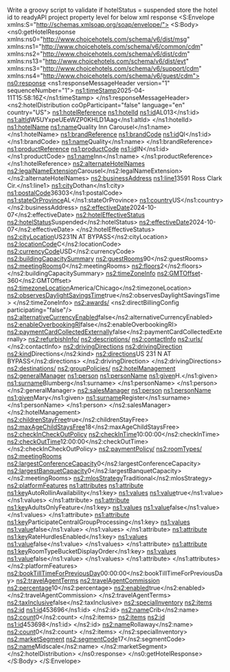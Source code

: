 Write a groovy script to validate if hotelStatus = suspended store the hotel id to readyAPI project property level for below xml response
<S:Envelope xmlns:S="http://schemas.xmlsoap.org/soap/envelope/">
   <S:Body>
      <ns0:getHotelResponse xmlns:ns0="http://www.choicehotels.com/schema/v6/dist/msg" xmlns:ns1="http://www.choicehotels.com/schema/v6/common/cdm" xmlns:ns2="http://www.choicehotels.com/schema/v6/dist/cdm" xmlns:ns13="http://www.choicehotels.com/schema/v6/dist/evt" xmlns:ns3="http://www.choicehotels.com/schema/v6/support/cdm" xmlns:ns4="http://www.choicehotels.com/schema/v6/guest/cdm">
         <ns0:response>
            <ns1:responseMessageHeader version="1" sequenceNumber="1">
               <ns1:timeStamp>2025-04-11T15:58:16Z</ns1:timeStamp>
            </ns1:responseMessageHeader>
            <ns2:hotelDistribution coOpParticipant="false" language="en" country="US">
               <ns1:hotelReference>
                  <ns1:hotelId>
                     <ns1:id>AL013</ns1:id>
                     <ns1:altId>W5UYxpeUEeWZP0KHLD1Aag</ns1:altId>
                  </ns1:hotelId>
                  <ns1:hotelName>
                     <ns1:name>Quality Inn Carousel</ns1:name>
                  </ns1:hotelName>
                  <ns1:brandReference>
                     <ns1:brandCode>
                        <ns1:id>QI</ns1:id>
                     </ns1:brandCode>
                     <ns1:name>Quality</ns1:name>
                  </ns1:brandReference>
                  <ns1:productReference>
                     <ns1:productCode>
                        <ns1:id>IN</ns1:id>
                     </ns1:productCode>
                     <ns1:name>Inn</ns1:name>
                  </ns1:productReference>
               </ns1:hotelReference>
               <ns2:alternateHotelNames>
                  <ns2:legalNameExtension>Carousel</ns2:legalNameExtension>
               </ns2:alternateHotelNames>
               <ns2:businessAddress>
                  <ns1:line1>3591 Ross Clark Cir.</ns1:line1>
                  <ns1:city>Dothan</ns1:city>
                  <ns1:postalCode>36303</ns1:postalCode>
                  <ns1:stateOrProvince>AL</ns1:stateOrProvince>
                  <ns1:country>US</ns1:country>
               </ns2:businessAddress>
               <ns2:effectiveDate>2024-10-07</ns2:effectiveDate>
               <ns2:hotelEffectiveStatus>
                  <ns2:hotelStatus>Suspended</ns2:hotelStatus>
                  <ns2:effectiveDate>2024-10-07</ns2:effectiveDate>
               </ns2:hotelEffectiveStatus>
               <ns2:cityLocation>US231N AT BYPASS</ns2:cityLocation>
               <ns2:locationCode>C</ns2:locationCode>
               <ns2:currencyCode>USD</ns2:currencyCode>
               <ns2:buildingCapacitySummary>
                  <ns2:guestRooms>90</ns2:guestRooms>
                  <ns2:meetingRooms>0</ns2:meetingRooms>
                  <ns2:floors>2</ns2:floors>
               </ns2:buildingCapacitySummary>
               <ns2:timeZoneInfo>
                  <ns2:GMTOffset>-360</ns2:GMTOffset>
                  <ns2:timezoneLocation>America/Chicago</ns2:timezoneLocation>
                  <ns2:observesDaylightSavingsTime>true</ns2:observesDaylightSavingsTime>
               </ns2:timeZoneInfo>
               <ns2:awards/>
               <ns2:directBillingConfig participating="false"/>
               <ns2:alternativeCurrencyEnabled>false</ns2:alternativeCurrencyEnabled>
               <ns2:enableOverbookingRI>false</ns2:enableOverbookingRI>
               <ns2:paymentCardCollectedExternally>false</ns2:paymentCardCollectedExternally>
               <ns2:refurbishInfo/>
               <ns2:descriptions/>
               <ns2:contactInfo>
                  <ns2:urls/>
               </ns2:contactInfo>
               <ns2:drivingDirections>
                  <ns2:drivingDirection>
                     <ns2:kind>Directions</ns2:kind>
                     <ns2:directions>US 231 N AT BYPASS</ns2:directions>
                  </ns2:drivingDirection>
               </ns2:drivingDirections>
               <ns2:destinations/>
               <ns2:groupPolicies/>
               <ns2:hotelManagement>
                  <ns2:generalManager>
                     <ns1:person>
                        <ns1:personName>
                           <ns1:given>H.</ns1:given>
                           <ns1:surname>Blumberg</ns1:surname>
                        </ns1:personName>
                     </ns1:person>
                  </ns2:generalManager>
                  <ns2:salesManager>
                     <ns1:person>
                        <ns1:personName>
                           <ns1:given>Mary</ns1:given>
                           <ns1:surname>Register</ns1:surname>
                        </ns1:personName>
                     </ns1:person>
                  </ns2:salesManager>
               </ns2:hotelManagement>
               <ns2:childrenStayFree>true</ns2:childrenStayFree>
               <ns2:maxAgeChildStaysFree>18</ns2:maxAgeChildStaysFree>
               <ns2:checkInCheckOutPolicy>
                  <ns2:checkInTime>10:00:00</ns2:checkInTime>
                  <ns2:checkOutTime>12:00:00</ns2:checkOutTime>
               </ns2:checkInCheckOutPolicy>
               <ns2:paymentPolicy/>
               <ns2:roomTypes/>
               <ns2:meetingRooms>
                  <ns2:largestConferenceCapacity>0</ns2:largestConferenceCapacity>
                  <ns2:largestBanquetCapacity>0</ns2:largestBanquetCapacity>
               </ns2:meetingRooms>
               <ns2:mlosStrategy>Traditional</ns2:mlosStrategy>
               <ns2:platformFeatures>
                  <ns1:attributes>
                     <ns1:attribute>
                        <ns1:key>AutoRollinAvailability</ns1:key>
                        <ns1:values>
                           <ns1:value>true</ns1:value>
                        </ns1:values>
                     </ns1:attribute>
                     <ns1:attribute>
                        <ns1:key>AdultsOnlyFeature</ns1:key>
                        <ns1:values>
                           <ns1:value>false</ns1:value>
                        </ns1:values>
                     </ns1:attribute>
                     <ns1:attribute>
                        <ns1:key>ParticipateCentralGroupProcessing</ns1:key>
                        <ns1:values>
                           <ns1:value>false</ns1:value>
                        </ns1:values>
                     </ns1:attribute>
                     <ns1:attribute>
                        <ns1:key>RateHurdlesEnabled</ns1:key>
                        <ns1:values>
                           <ns1:value>false</ns1:value>
                        </ns1:values>
                     </ns1:attribute>
                     <ns1:attribute>
                        <ns1:key>RoomTypeBucketDisplayOrder</ns1:key>
                        <ns1:values>
                           <ns1:value>false</ns1:value>
                        </ns1:values>
                     </ns1:attribute>
                  </ns1:attributes>
               </ns2:platformFeatures>
               <ns2:bookTillTimeForPreviousDay>00:00:00</ns2:bookTillTimeForPreviousDay>
               <ns2:travelAgentTerms>
                  <ns2:travelAgentCommission>
                     <ns2:percentage>10</ns2:percentage>
                     <ns2:enabled>true</ns2:enabled>
                  </ns2:travelAgentCommission>
               </ns2:travelAgentTerms>
               <ns2:taxInclusive>false</ns2:taxInclusive>
               <ns2:specialInventory>
                  <ns2:items>
                     <ns2:id>
                        <ns1:id>453696</ns1:id>
                     </ns2:id>
                     <ns2:name>Crib</ns2:name>
                     <ns2:count>0</ns2:count>
                  </ns2:items>
                  <ns2:items>
                     <ns2:id>
                        <ns1:id>453698</ns1:id>
                     </ns2:id>
                     <ns2:name>Rollaway</ns2:name>
                     <ns2:count>0</ns2:count>
                  </ns2:items>
               </ns2:specialInventory>
               <ns2:marketSegment>
                  <ns2:segmentCode>17</ns2:segmentCode>
                  <ns2:name>Midscale</ns2:name>
               </ns2:marketSegment>
            </ns2:hotelDistribution>
         </ns0:response>
      </ns0:getHotelResponse>
   </S:Body>
</S:Envelope>
